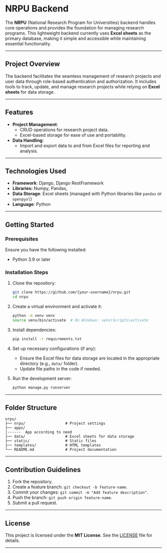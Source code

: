 # NRPU Backend

The **NRPU** (National Research Program for Universities) backend handles core operations and provides the foundation for managing research programs. This lightweight backend currently uses **Excel sheets** as the primary database, making it simple and accessible while maintaining essential functionality.

---

## Project Overview

The backend facilitates the seamless management of research projects and user data through role-based authentication and authorization. It includes tools to track, update, and manage research projects while relying on **Excel sheets** for data storage.

---

## Features

- **Project Management**:
    - CRUD operations for research project data.
    - Excel-based storage for ease of use and portability.
- **Data Handling**:
    - Import and export data to and from Excel files for reporting and analysis.

---

## Technologies Used

- **Framework**: Django, Django RestFramework
- **Libraries:** Numpy, Pandas,
- **Data Storage**: Excel sheets (managed with Python libraries like `pandas` or `openpyxl`)
- **Language**: Python

---

## Getting Started

### Prerequisites

Ensure you have the following installed:

- Python 3.9 or later

### Installation Steps

1. Clone the repository:
    
    ```bash
    git clone https://github.com/{your-username}/nrpu.git
    cd nrpu
    ```
    
2. Create a virtual environment and activate it:
    
    ```bash
    python -m venv venv
    source venv/bin/activate  # On Windows: venv\Scripts\activate
    ```
    
3. Install dependencies:
    
    ```bash
    pip install -r requirements.txt
    ```
    
4. Set up necessary configurations (if any):
    - Ensure the Excel files for data storage are located in the appropriate directory (e.g., `data/` folder).
    - Update file paths in the code if needed.
5. Run the development server:
    
    ```bash
    python manage.py runserver
    ```
    

---

## Folder Structure

```
nrpu/
├── nrpu/                  # Project settings
├── apps/
│------  App according to need
├── data/                  # Excel sheets for data storage
├── static/                # Static files
├── templates/             # HTML templates
└── README.md              # Project documentation

```

---

## Contribution Guidelines

1. Fork the repository.
2. Create a feature branch: `git checkout -b feature-name`.
3. Commit your changes: `git commit -m "Add feature description"`.
4. Push the branch: `git push origin feature-name`.
5. Submit a pull request.

---

## License

This project is licensed under the **MIT License**. See the [LICENSE](https://chatgpt.com/c/LICENSE) file for details.

---
